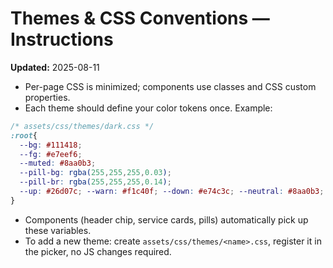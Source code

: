 # Themes & CSS Conventions — Instructions
**Updated:** 2025-08-11

- Per-page CSS is minimized; components use classes and CSS custom properties.
- Each theme should define your color tokens once. Example:
```css
/* assets/css/themes/dark.css */
:root{
  --bg: #111418;
  --fg: #e7eef6;
  --muted: #8aa0b3;
  --pill-bg: rgba(255,255,255,0.03);
  --pill-br: rgba(255,255,255,0.14);
  --up: #26d07c; --warn: #f1c40f; --down: #e74c3c; --neutral: #8aa0b3;
}
```
- Components (header chip, service cards, pills) automatically pick up these variables.
- To add a new theme: create `assets/css/themes/<name>.css`, register it in the picker, no JS changes required.
